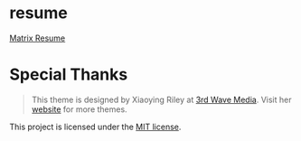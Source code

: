 # resume
[Matrix Resume](https://matrixzj.github.io/resume/)

# Special Thanks
> This theme is designed by Xiaoying Riley at [3rd Wave Media](http://themes.3rdwavemedia.com/). 
> Visit her [website](http://themes.3rdwavemedia.com/) for more themes.

This project is licensed under the [MIT license](LICENSE.txt).
